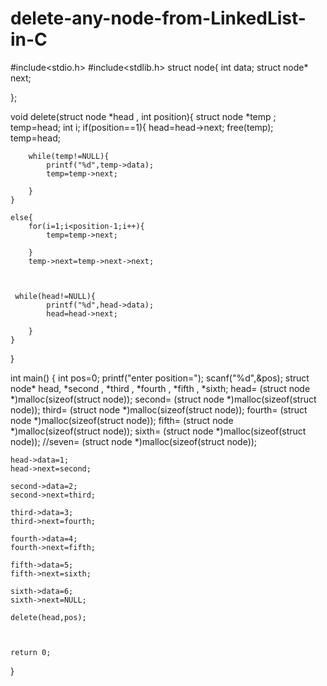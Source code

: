 # delete-any-node-from-LinkedList-in-C

#include<stdio.h>
#include<stdlib.h>
struct node{
    int data;
    struct node* next;
    
};

void delete(struct node *head , int position){
    struct node *temp ;
    temp=head;
    int i;
    if(position==1){
        head=head->next;
        free(temp);
        temp=head;
        
        while(temp!=NULL){
            printf("%d",temp->data);
            temp=temp->next;
            
        }
    }
    
    else{
        for(i=1;i<position-1;i++){
            temp=temp->next;

        }
        temp->next=temp->next->next;
        
        
    
     while(head!=NULL){
            printf("%d",head->data);
            head=head->next;
            
        }
    }


}




int main()
{
    int pos=0;
    printf("enter position=");
    scanf("%d",&pos);
    struct node* head, *second , *third , *fourth , *fifth , *sixth;
    head= (struct node *)malloc(sizeof(struct  node));
    second= (struct node *)malloc(sizeof(struct  node));
    third= (struct node *)malloc(sizeof(struct  node));
    fourth= (struct node *)malloc(sizeof(struct  node));
    fifth= (struct node *)malloc(sizeof(struct  node));
    sixth= (struct node *)malloc(sizeof(struct  node));
    //seven= (struct node *)malloc(sizeof(struct  node));
    
    
    head->data=1;
    head->next=second;
    
    second->data=2;
    second->next=third;
    
    third->data=3;
    third->next=fourth;
    
    fourth->data=4;
    fourth->next=fifth;
    
    fifth->data=5;
    fifth->next=sixth;
    
    sixth->data=6;
    sixth->next=NULL;
    
    delete(head,pos);
    
 
    
    return 0;
}
